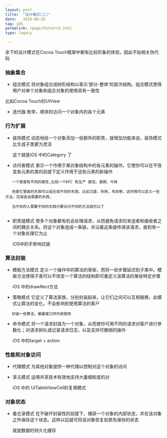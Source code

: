 ```yaml
---
layout: post
title:  "设计模式(二)"
date:   2018-08-26
tag: iOS
permalink: /page/Pattern2.html
type: legacy

---
```



余下的设计模式在Cocoa Touch框架中都有比较形象的体现，因此不贴相关伪代码

### 抽象集合

- 组合模式 将对象组合成树形结构以表示‘部分-整体’的层次结构。组合模式使得用户对单个对象和组合对象的使用具有一致性
  
 比如Cocoa Touch的UIView

- 迭代器 枚举，顺序的访问一个对象内的各个元素


### 行为扩展

- 装饰模式 动态地给一个对象添加一些额外的职责，就增加功能来说，装饰模式比生成子类更为灵活 
  
  这个就是iOS 中的Category 了
   
- 访问者模式 表示一个作用于某对象结构中的各元素的操作。它使你可以在不改变各元素的类的前提下定义作用于这些元素的新操作

```
   一个类里有不同的属性,比如一个KFC 有生产 面包，香肠，牛排 
   
   但是它里面的东西可以组合成不同的东西，比如汉堡，热狗，鸡肉卷，这时候可以定义一些方法，完成各自需要的东西，
   
   当不同的人需要不同的东西只要访问不同的方法就可以了
   
```


- 职责链模式 使多个对象都有机会处理请求，从而避免请求的发送者和接收者之间的耦合关系。将这个对象连成一条链，并沿着这条链传递该请求，直到有一个对象处理它为止
   
   iOS中的手势响应链


### 算法封装

- 模板方法模式 定义一个操作中的算法的骨架，而将一些步骤延迟到子类中。模板方法使得子类可以不改变一个算法的结构即可重定义该算法的某些特定步骤
  
  iOS 中的drawRect方法
  
- 策略模式 它定义了算法家族，分别封装起来，让它们之间可以互相替换，此模式让算法的变化，不会影响到使用算法的客户
  
```
   封装一些算法，暴露接口供外部使用

```

- 命令模式 将一个请求封装为一个对象，从而使你可用不同的请求对客户进行参数化；对请求排队或记录请求日志，以及支持可撤销的操作
  
   iOS 中的target + action


### 性能和对象访问

- 代理模式 为其他对象提供一种代理以控制对这个对象的访问
 
- 享元模式 运用共享技术有效地支持大量细粒度的对 
   
  iOS 中的 UITableViewCell的复用模式
  

### 对象状态

- 备忘录模式 在不破坏封装性的前提下，捕获一个对象的内部状态，并在该对象之外保存这个状态。这样以后就可将该对象恢复到原先保存的状态
 
  就是数据的持久化缓存


